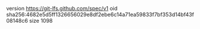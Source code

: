 version https://git-lfs.github.com/spec/v1
oid sha256:4682e5d5ff1326656029e8df2ebe6c14a71ea59833f7bf353d14bf43f08148c6
size 1098
